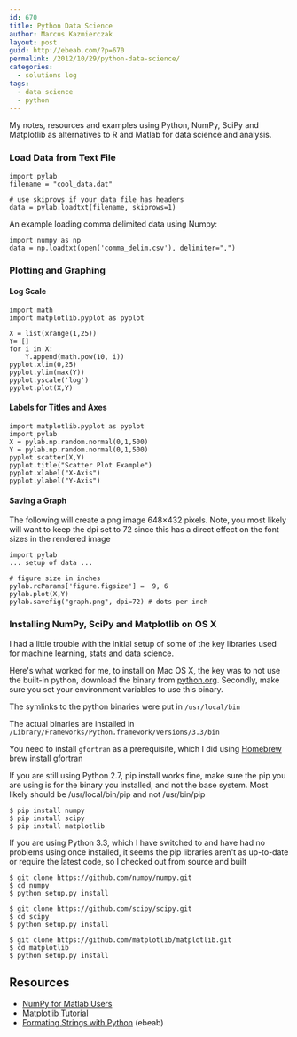 ```yaml
---
id: 670
title: Python Data Science
author: Marcus Kazmierczak
layout: post
guid: http://ebeab.com/?p=670
permalink: /2012/10/29/python-data-science/
categories:
  - solutions log
tags:
  - data science
  - python
---
```

My notes, resources and examples using Python, NumPy, SciPy and Matplotlib as alternatives to R and Matlab for data science and analysis.

### Load Data from Text File

<pre><code class="python">import pylab
filename = "cool_data.dat"

# use skiprows if your data file has headers
data = pylab.loadtxt(filename, skiprows=1)
</code></pre>

An example loading comma delimited data using Numpy:

<pre><code class="python">import numpy as np
data = np.loadtxt(open('comma_delim.csv'), delimiter=",")
</code></pre>

### Plotting and Graphing

#### Log Scale

<pre><code class="python">import math
import matplotlib.pyplot as pyplot

X = list(xrange(1,25))
Y= []
for i in X:
    Y.append(math.pow(10, i))
pyplot.xlim(0,25)
pyplot.ylim(max(Y))
pyplot.yscale('log')
pyplot.plot(X,Y)
</code></pre>

#### Labels for Titles and Axes

<pre><code class="python">import matplotlib.pyplot as pyplot
import pylab
X = pylab.np.random.normal(0,1,500)
Y = pylab.np.random.normal(0,1,500)
pyplot.scatter(X,Y)
pyplot.title("Scatter Plot Example")
pyplot.xlabel("X-Axis")
pyplot.ylabel("Y-Axis")
</code></pre>

#### Saving a Graph

The following will create a png image 648&#215;432 pixels. Note, you most likely will want to keep the dpi set to 72 since this has a direct effect on the font sizes in the rendered image

<pre><code class="python">import pylab
... setup of data ...

# figure size in inches
pylab.rcParams['figure.figsize'] =  9, 6
pylab.plot(X,Y)
pylab.savefig("graph.png", dpi=72) # dots per inch
</code></pre>

### Installing NumPy, SciPy and Matplotlib on OS X

I had a little trouble with the initial setup of some of the key libraries used for machine learning, stats and data science.

Here's what worked for me, to install on Mac OS X, the key was to not use the built-in python, download the binary from [python.org][1]. Secondly, make sure you set your environment variables to use this binary.

The symlinks to the python binaries were put in `/usr/local/bin`

The actual binaries are installed in `/Library/Frameworks/Python.framework/Versions/3.3/bin`

You need to install `gfortran` as a prerequisite, which I did using [Homebrew][2]  
brew install gfortran

If you are still using Python 2.7, pip install works fine, make sure the pip you are using is for the binary you installed, and not the base system. Most likely should be /usr/local/bin/pip and not /usr/bin/pip

<pre><code class="bash">$ pip install numpy
$ pip install scipy
$ pip install matplotlib
</code></pre>

If you are using Python 3.3, which I have switched to and have had no problems using once installed, it seems the pip libraries aren't as up-to-date or require the latest code, so I checked out from source and built

<pre><code class="bash">$ git clone https://github.com/numpy/numpy.git
$ cd numpy
$ python setup.py install

$ git clone https://github.com/scipy/scipy.git
$ cd scipy
$ python setup.py install

$ git clone https://github.com/matplotlib/matplotlib.git
$ cd matplotlib
$ python setup.py install
</code></pre>

## Resources

  * [NumPy for Matlab Users][3]
  * [Matplotlib Tutorial][4]
  * [Formating Strings with Python][5] (ebeab)

 [1]: http://python.org/download/
 [2]: http://brew.sh/
 [3]: http://wiki.scipy.org/NumPy_for_Matlab_Users
 [4]: http://www.loria.fr/~rougier/teaching/matplotlib/
 [5]: http://ebeab.com/2012/10/10/python-string-format/